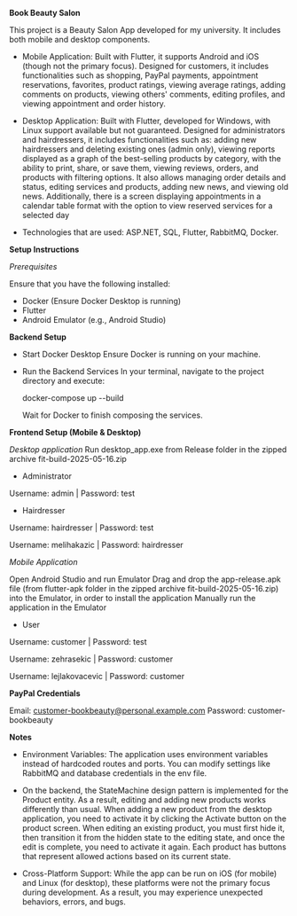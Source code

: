 __Book Beauty Salon__

This project is a Beauty Salon App developed for my university. It includes both mobile and desktop components.

* Mobile Application: Built with Flutter, it supports Android and iOS (though not the primary focus). Designed for customers, it includes functionalities such as shopping, PayPal payments, appointment reservations, favorites, product ratings, viewing average ratings, adding comments on products, viewing others' comments, editing profiles, and viewing appointment and order history.

* Desktop Application: Built with Flutter, developed for Windows, with Linux support available but not guaranteed. Designed for administrators and hairdressers, it includes functionalities such as: adding new hairdressers and deleting existing ones (admin only), viewing reports displayed as a graph of the best-selling products by category, with the ability to print, share, or save them, viewing reviews, orders, and products with filtering options. It also allows managing order details and status, editing services and products, adding new news, and viewing old news. Additionally, there is a screen displaying appointments in a calendar table format with the option to view reserved services for a selected day 

* Technologies that are used: ASP.NET, SQL, Flutter, RabbitMQ, Docker.

__Setup Instructions__

*Prerequisites*

Ensure that you have the following installed:

* Docker (Ensure Docker Desktop is running)
* Flutter
* Android Emulator (e.g., Android Studio)

**Backend Setup**

* Start Docker Desktop
	Ensure Docker is running on your machine.

* Run the Backend Services
	In your terminal, navigate to the project directory and execute:

	 docker-compose up --build 

	Wait for Docker to finish composing the services.

**Frontend Setup (Mobile & Desktop)**

_Desktop application_
  Run desktop_app.exe from Release folder in the zipped archive fit-build-2025-05-16.zip

 * Administrator
	
Username: admin | Password: test


* Hairdresser
  
Username: hairdresser | Password: test

Username: melihakazic	| Password: hairdresser

_Mobile Application_

Open Android Studio and run Emulator
Drag and drop the app-release.apk file (from flutter-apk folder in the zipped archive fit-build-2025-05-16.zip) into the Emulator, in order to install the application
Manually run the application in the Emulator

* User
  
Username: customer | Password: test

Username: zehrasekic | Password: customer

Username: lejlakovacevic | Password: customer

__PayPal Credentials__

Email: customer-bookbeauty@personal.example.com
Password: customer-bookbeauty

__Notes__

* Environment Variables: The application uses environment variables instead of hardcoded routes and ports. You can modify settings like RabbitMQ and database credentials in the env file.

* On the backend, the StateMachine design pattern is implemented for the Product entity. As a result, editing and adding new products works differently than usual. When adding a new product from the desktop application, you need to activate it by clicking the Activate button on the product screen. When editing an existing product, you must first hide it, then transition it from the hidden state to the editing state, and once the edit is complete, you need to activate it again. Each product has buttons that represent allowed actions based on its current state.

* Cross-Platform Support: While the app can be run on iOS (for mobile) and Linux (for desktop), these platforms were not the primary focus during development. As a result, you may experience unexpected behaviors, errors, and bugs.

